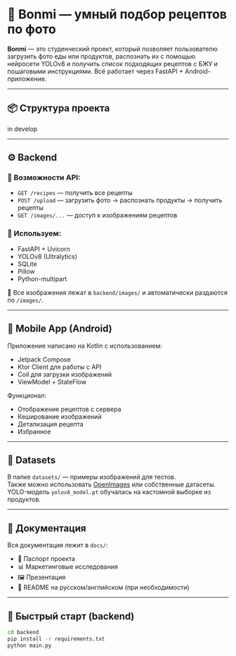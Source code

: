 # 🥗 Bonmi — умный подбор рецептов по фото

**Bonmi** — это студенческий проект, который позволяет пользователю загрузить фото еды или продуктов, распознать их с помощью нейросети YOLOv8 и получить список подходящих рецептов с БЖУ и пошаговыми инструкциями. Всё работает через FastAPI + Android-приложение.

---

## 📦 Структура проекта

in develop

---

## ⚙️ Backend

### 📌 Возможности API:
- `GET /recipes` — получить все рецепты
- `POST /upload` — загрузить фото → распознать продукты → получить рецепты
- `GET /images/...` — доступ к изображениям рецептов

### 🧠 Используем:
- FastAPI + Uvicorn
- YOLOv8 (Ultralytics)
- SQLite
- Pillow
- Python-multipart

📂 Все изображения лежат в `backend/images/` и автоматически раздаются по `/images/`.

---

## 📱 Mobile App (Android)

Приложение написано на Kotlin с использованием:
- Jetpack Compose
- Ktor Client для работы с API
- Coil для загрузки изображений
- ViewModel + StateFlow

Функционал:
- Отображение рецептов с сервера
- Кеширование изображений
- Детализация рецепта
- Избранное

---

## 🧪 Datasets

В папке `datasets/` — примеры изображений для тестов.  
Также можно использовать [OpenImages](https://storage.googleapis.com/openimages/web/index.html) или собственные датасеты.  
YOLO-модель `yolov8_model.pt` обучалась на кастомной выборке из продуктов.

---

## 📄 Документация

Вся документация лежит в `docs/`:
- 📄 Паспорт проекта
- 📊 Маркетинговые исследования
- 🖼 Презентация
- 💬 README на русском/английском (при необходимости)

---

## 🚀 Быстрый старт (backend)

```bash
cd backend
pip install -r requirements.txt
python main.py
